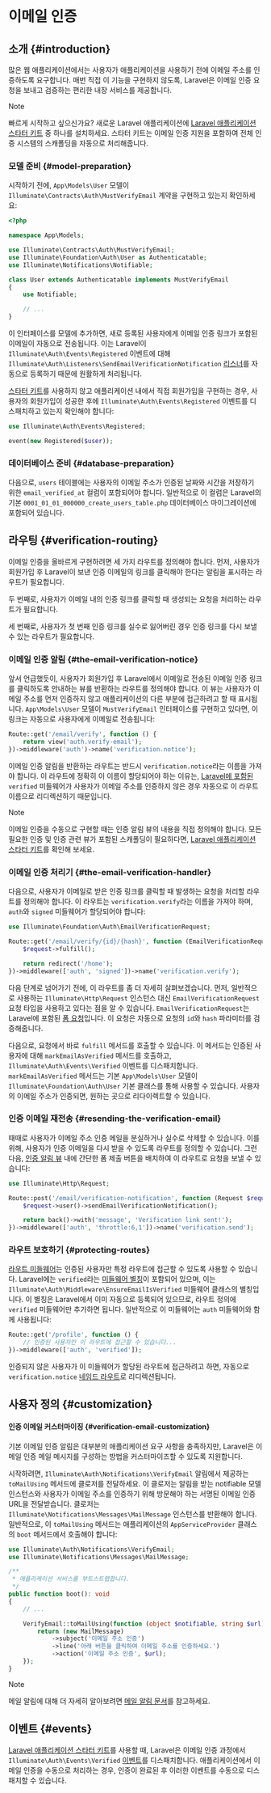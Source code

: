 # 이메일 인증













## 소개 {#introduction}

많은 웹 애플리케이션에서는 사용자가 애플리케이션을 사용하기 전에 이메일 주소를 인증하도록 요구합니다. 매번 직접 이 기능을 구현하지 않도록, Laravel은 이메일 인증 요청을 보내고 검증하는 편리한 내장 서비스를 제공합니다.

> [!NOTE]
> 빠르게 시작하고 싶으신가요? 새로운 Laravel 애플리케이션에 [Laravel 애플리케이션 스타터 키트](/docs/{{version}}/starter-kits) 중 하나를 설치하세요. 스타터 키트는 이메일 인증 지원을 포함하여 전체 인증 시스템의 스캐폴딩을 자동으로 처리해줍니다.


### 모델 준비 {#model-preparation}

시작하기 전에, `App\Models\User` 모델이 `Illuminate\Contracts\Auth\MustVerifyEmail` 계약을 구현하고 있는지 확인하세요:

```php
<?php

namespace App\Models;

use Illuminate\Contracts\Auth\MustVerifyEmail;
use Illuminate\Foundation\Auth\User as Authenticatable;
use Illuminate\Notifications\Notifiable;

class User extends Authenticatable implements MustVerifyEmail
{
    use Notifiable;

    // ...
}
```

이 인터페이스를 모델에 추가하면, 새로 등록된 사용자에게 이메일 인증 링크가 포함된 이메일이 자동으로 전송됩니다. 이는 Laravel이 `Illuminate\Auth\Events\Registered` 이벤트에 대해 `Illuminate\Auth\Listeners\SendEmailVerificationNotification` [리스너](/docs/{{version}}/events)를 자동으로 등록하기 때문에 원활하게 처리됩니다.

[스타터 키트](/docs/{{version}}/starter-kits)를 사용하지 않고 애플리케이션 내에서 직접 회원가입을 구현하는 경우, 사용자의 회원가입이 성공한 후에 `Illuminate\Auth\Events\Registered` 이벤트를 디스패치하고 있는지 확인해야 합니다:

```php
use Illuminate\Auth\Events\Registered;

event(new Registered($user));
```


### 데이터베이스 준비 {#database-preparation}

다음으로, `users` 테이블에는 사용자의 이메일 주소가 인증된 날짜와 시간을 저장하기 위한 `email_verified_at` 컬럼이 포함되어야 합니다. 일반적으로 이 컬럼은 Laravel의 기본 `0001_01_01_000000_create_users_table.php` 데이터베이스 마이그레이션에 포함되어 있습니다.


## 라우팅 {#verification-routing}

이메일 인증을 올바르게 구현하려면 세 가지 라우트를 정의해야 합니다. 먼저, 사용자가 회원가입 후 Laravel이 보낸 인증 이메일의 링크를 클릭해야 한다는 알림을 표시하는 라우트가 필요합니다.

두 번째로, 사용자가 이메일 내의 인증 링크를 클릭할 때 생성되는 요청을 처리하는 라우트가 필요합니다.

세 번째로, 사용자가 첫 번째 인증 링크를 실수로 잃어버린 경우 인증 링크를 다시 보낼 수 있는 라우트가 필요합니다.


### 이메일 인증 알림 {#the-email-verification-notice}

앞서 언급했듯이, 사용자가 회원가입 후 Laravel에서 이메일로 전송된 이메일 인증 링크를 클릭하도록 안내하는 뷰를 반환하는 라우트를 정의해야 합니다. 이 뷰는 사용자가 이메일 주소를 먼저 인증하지 않고 애플리케이션의 다른 부분에 접근하려고 할 때 표시됩니다. `App\Models\User` 모델이 `MustVerifyEmail` 인터페이스를 구현하고 있다면, 이 링크는 자동으로 사용자에게 이메일로 전송됩니다:

```php
Route::get('/email/verify', function () {
    return view('auth.verify-email');
})->middleware('auth')->name('verification.notice');
```

이메일 인증 알림을 반환하는 라우트는 반드시 `verification.notice`라는 이름을 가져야 합니다. 이 라우트에 정확히 이 이름이 할당되어야 하는 이유는, [Laravel에 포함된](#protecting-routes) `verified` 미들웨어가 사용자가 이메일 주소를 인증하지 않은 경우 자동으로 이 라우트 이름으로 리디렉션하기 때문입니다.

> [!NOTE]
> 이메일 인증을 수동으로 구현할 때는 인증 알림 뷰의 내용을 직접 정의해야 합니다. 모든 필요한 인증 및 인증 관련 뷰가 포함된 스캐폴딩이 필요하다면, [Laravel 애플리케이션 스타터 키트](/docs/{{version}}/starter-kits)를 확인해 보세요.


### 이메일 인증 처리기 {#the-email-verification-handler}

다음으로, 사용자가 이메일로 받은 인증 링크를 클릭할 때 발생하는 요청을 처리할 라우트를 정의해야 합니다. 이 라우트는 `verification.verify`라는 이름을 가져야 하며, `auth`와 `signed` 미들웨어가 할당되어야 합니다:

```php
use Illuminate\Foundation\Auth\EmailVerificationRequest;

Route::get('/email/verify/{id}/{hash}', function (EmailVerificationRequest $request) {
    $request->fulfill();

    return redirect('/home');
})->middleware(['auth', 'signed'])->name('verification.verify');
```

다음 단계로 넘어가기 전에, 이 라우트를 좀 더 자세히 살펴보겠습니다. 먼저, 일반적으로 사용하는 `Illuminate\Http\Request` 인스턴스 대신 `EmailVerificationRequest` 요청 타입을 사용하고 있다는 점을 알 수 있습니다. `EmailVerificationRequest`는 Laravel에 포함된 [폼 요청](/docs/{{version}}/validation#form-request-validation)입니다. 이 요청은 자동으로 요청의 `id`와 `hash` 파라미터를 검증해줍니다.

다음으로, 요청에서 바로 `fulfill` 메서드를 호출할 수 있습니다. 이 메서드는 인증된 사용자에 대해 `markEmailAsVerified` 메서드를 호출하고, `Illuminate\Auth\Events\Verified` 이벤트를 디스패치합니다. `markEmailAsVerified` 메서드는 기본 `App\Models\User` 모델이 `Illuminate\Foundation\Auth\User` 기본 클래스를 통해 사용할 수 있습니다. 사용자의 이메일 주소가 인증되면, 원하는 곳으로 리다이렉트할 수 있습니다.


### 인증 이메일 재전송 {#resending-the-verification-email}

때때로 사용자가 이메일 주소 인증 메일을 분실하거나 실수로 삭제할 수 있습니다. 이를 위해, 사용자가 인증 이메일을 다시 받을 수 있도록 라우트를 정의할 수 있습니다. 그런 다음, [인증 알림 뷰](#the-email-verification-notice) 내에 간단한 폼 제출 버튼을 배치하여 이 라우트로 요청을 보낼 수 있습니다:

```php
use Illuminate\Http\Request;

Route::post('/email/verification-notification', function (Request $request) {
    $request->user()->sendEmailVerificationNotification();

    return back()->with('message', 'Verification link sent!');
})->middleware(['auth', 'throttle:6,1'])->name('verification.send');
```


### 라우트 보호하기 {#protecting-routes}

[라우트 미들웨어](/docs/{{version}}/middleware)는 인증된 사용자만 특정 라우트에 접근할 수 있도록 사용할 수 있습니다. Laravel에는 `verified`라는 [미들웨어 별칭](/docs/{{version}}/middleware#middleware-aliases)이 포함되어 있으며, 이는 `Illuminate\Auth\Middleware\EnsureEmailIsVerified` 미들웨어 클래스의 별칭입니다. 이 별칭은 Laravel에서 이미 자동으로 등록되어 있으므로, 라우트 정의에 `verified` 미들웨어만 추가하면 됩니다. 일반적으로 이 미들웨어는 `auth` 미들웨어와 함께 사용됩니다:

```php
Route::get('/profile', function () {
    // 인증된 사용자만 이 라우트에 접근할 수 있습니다...
})->middleware(['auth', 'verified']);
```

인증되지 않은 사용자가 이 미들웨어가 할당된 라우트에 접근하려고 하면, 자동으로 `verification.notice` [네임드 라우트](/docs/{{version}}/routing#named-routes)로 리디렉션됩니다.


## 사용자 정의 {#customization}


#### 인증 이메일 커스터마이징 {#verification-email-customization}

기본 이메일 인증 알림은 대부분의 애플리케이션 요구 사항을 충족하지만, Laravel은 이메일 인증 메일 메시지를 구성하는 방법을 커스터마이즈할 수 있도록 지원합니다.

시작하려면, `Illuminate\Auth\Notifications\VerifyEmail` 알림에서 제공하는 `toMailUsing` 메서드에 클로저를 전달하세요. 이 클로저는 알림을 받는 notifiable 모델 인스턴스와 사용자가 이메일 주소를 인증하기 위해 방문해야 하는 서명된 이메일 인증 URL을 전달받습니다. 클로저는 `Illuminate\Notifications\Messages\MailMessage` 인스턴스를 반환해야 합니다. 일반적으로, 이 `toMailUsing` 메서드는 애플리케이션의 `AppServiceProvider` 클래스의 `boot` 메서드에서 호출해야 합니다:

```php
use Illuminate\Auth\Notifications\VerifyEmail;
use Illuminate\Notifications\Messages\MailMessage;

/**
 * 애플리케이션 서비스를 부트스트랩합니다.
 */
public function boot(): void
{
    // ...

    VerifyEmail::toMailUsing(function (object $notifiable, string $url) {
        return (new MailMessage)
            ->subject('이메일 주소 인증')
            ->line('아래 버튼을 클릭하여 이메일 주소를 인증하세요.')
            ->action('이메일 주소 인증', $url);
    });
}
```

> [!NOTE]
> 메일 알림에 대해 더 자세히 알아보려면 [메일 알림 문서](/docs/{{version}}/notifications#mail-notifications)를 참고하세요.


## 이벤트 {#events}

[Laravel 애플리케이션 스타터 키트](/docs/{{version}}/starter-kits)를 사용할 때, Laravel은 이메일 인증 과정에서 `Illuminate\Auth\Events\Verified` [이벤트](/docs/{{version}}/events)를 디스패치합니다. 애플리케이션에서 이메일 인증을 수동으로 처리하는 경우, 인증이 완료된 후 이러한 이벤트를 수동으로 디스패치할 수 있습니다.
